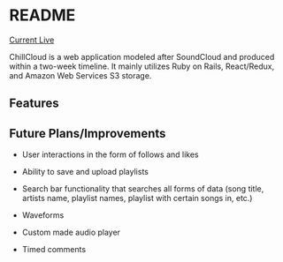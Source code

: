 # README

[Current Live][site]

[site]: chillcloud.herokuapp.com

ChillCloud is a web application modeled after SoundCloud and produced within a two-week timeline. It mainly utilizes Ruby on Rails, React/Redux, and Amazon Web Services S3 storage.

## Features 

## Future Plans/Improvements

* User interactions in the form of follows and likes

* Ability to save and upload playlists

* Search bar functionality that searches all forms of data (song title, artists name, playlist names, playlist with certain songs in, etc.)

* Waveforms

* Custom made audio player

* Timed comments
